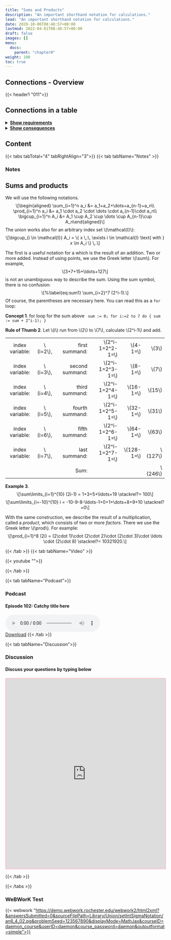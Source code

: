 ```yaml
---
title: "Sums and Products"
description: "An important shorthand notation for calculations."
lead: "An important shorthand notation for calculations."
date: 2020-10-06T08:48:57+00:00
lastmod: 2022-04-01T08:48:57+00:00
draft: false
images: []
menu:
  docs:
    parent: "chapter0"
weight: 100
toc: true
---
```


## Connections - Overview

{{< header1 "011">}}

## Connections in a table

<details>
<summary><b><u>Show requirements</u></b></summary>
<div class="table-responsive-sm">
<table class="table">
<thead>
  <tr>
    <th scope="col">Concept</th>
    <th scope="col">Content</th>
  </tr>
</thead>
<tbody>

<tr>
<th scope="row"><a href="../../chapter0/004/">Natural Numbers and Induction</a></th>
<td>Using natural numbers is our first mathematical abstraction as children. Mathematical induction is an important technique of proof.</td>
</tr>
        
</tbody>
</table>
</div>
</details>

<details>
<summary><b><u>Show consequences</u></b></summary>
<div class="table-responsive-sm">
<table class="table">
<thead>
  <tr>
    <th scope="col">Concept</th>
    <th scope="col">Content</th>
  </tr>
</thead>
<tbody>

</tbody>
</table>
</div>
</details>


## Content

{{< tabs tabTotal="4" tabRightAlign="3">}}
{{< tab tabName="Notes" >}}

### Notes 
<h2 class="unnumbered" id="sums-and-products">Sums and products</h2>
<p>We will use the following notations. <span
class="math display">\[\begin{aligned}
\sum_{i=1}^n a_i &amp;= a_1+a_2+\dots+a_{n-1}+a_n\\
\prod_{i=1}^n a_i &amp;= a_1 \cdot a_2 \cdot \dots \cdot a_{n-1}\cdot
a_n\\
\bigcup_{i=1}^n A_i &amp;= A_1 \cup A_2 \cup \dots \cup A_{n-1}\cup
A_n\end{aligned}\]</span> The union works also for an arbitrary index
set <span class="math inline">\(\mathcal{I}\)</span>: <span
class="math display">\[\bigcup_{i \in \mathcal{I}} A_i = \{ x \,:\,
\exists i \in \mathcal{I} \text{ with } x \in A_i \} \,.\]</span></p>
<p>The first is a useful notation for a which is the result of an
addition. Two or more added. Instead of using points, we use the Greek
letter <span class="math inline">\(\sum\)</span>. For example, <span
class="math display">\[3+7+15+\ldots+127\]</span> is not an unambiguous
way to describe the sum. Using the sum symbol, there is no confusion:
<span class="math display">\[%\label{eq:sum1}
\sum_{i=2}^7 (2^i-1).\]</span> Of course, the parentheses are necessary
here. You can read this as a <span><code>for</code></span> loop:</p>
<div class="Boxx">
<p><strong>Concept 1</strong>. <span>for loop for the sum above</span>
<span
class="nodecor"><code> sum := 0; for i:=2 to 7 do { sum := sum + 2^i-1); } </code>
</span></p>
</div>
<div class="Faust">
<p><strong>Rule of Thumb 2</strong>. Let <span
class="math inline">\(i\)</span> run from <span
class="math inline">\(2\)</span> to <span
class="math inline">\(7\)</span><span>,</span> calculate <span
class="math inline">\(2^i-1\)</span> and add.</p>
<table>
<tbody>
<tr class="odd">
<td style="text-align: center;">index variable:</td>
<td style="text-align: center;"><span
class="math inline">\(i=2\)</span>,</td>
<td style="text-align: right;">first summand:</td>
<td style="text-align: right;"><span
class="math inline">\(2^i-1=2^2-1=\)</span></td>
<td style="text-align: right;"><span
class="math inline">\(4-1=\)</span></td>
<td style="text-align: right;"><span
class="math inline">\(3\)</span></td>
</tr>
<tr class="even">
<td style="text-align: center;">index variable:</td>
<td style="text-align: center;"><span
class="math inline">\(i=3\)</span>,</td>
<td style="text-align: right;">second summand:</td>
<td style="text-align: right;"><span
class="math inline">\(2^i-1=2^3-1=\)</span></td>
<td style="text-align: right;"><span
class="math inline">\(8-1=\)</span></td>
<td style="text-align: right;"><span
class="math inline">\(7\)</span></td>
</tr>
<tr class="odd">
<td style="text-align: center;">index variable:</td>
<td style="text-align: center;"><span
class="math inline">\(i=4\)</span>,</td>
<td style="text-align: right;">third summand:</td>
<td style="text-align: right;"><span
class="math inline">\(2^i-1=2^4-1=\)</span></td>
<td style="text-align: right;"><span
class="math inline">\(16-1=\)</span></td>
<td style="text-align: right;"><span
class="math inline">\(15\)</span></td>
</tr>
<tr class="even">
<td style="text-align: center;">index variable:</td>
<td style="text-align: center;"><span
class="math inline">\(i=5\)</span>,</td>
<td style="text-align: right;">fourth summand:</td>
<td style="text-align: right;"><span
class="math inline">\(2^i-1=2^5-1=\)</span></td>
<td style="text-align: right;"><span
class="math inline">\(32-1=\)</span></td>
<td style="text-align: right;"><span
class="math inline">\(31\)</span></td>
</tr>
<tr class="odd">
<td style="text-align: center;">index variable:</td>
<td style="text-align: center;"><span
class="math inline">\(i=6\)</span>,</td>
<td style="text-align: right;">fifth summand:</td>
<td style="text-align: right;"><span
class="math inline">\(2^i-1=2^6-1=\)</span></td>
<td style="text-align: right;"><span
class="math inline">\(64-1=\)</span></td>
<td style="text-align: right;"><span
class="math inline">\(63\)</span></td>
</tr>
<tr class="even">
<td style="text-align: center;">index variable:</td>
<td style="text-align: center;"><span
class="math inline">\(i=7\)</span>,</td>
<td style="text-align: right;">last summand:</td>
<td style="text-align: right;"><span
class="math inline">\(2^i-1=2^7-1=\)</span></td>
<td style="text-align: right;"><span
class="math inline">\(128-1=\)</span></td>
<td style="text-align: right;"><span
class="math inline">\(127\)</span></td>
</tr>
<tr class="odd">
<td style="text-align: center;"></td>
<td style="text-align: center;"></td>
<td style="text-align: right;">Sum:</td>
<td style="text-align: right;"></td>
<td style="text-align: right;"></td>
<td style="text-align: right;"><span
class="math inline">\(246\)</span></td>
</tr>
</tbody>
</table>
</div>
<div class="example">
<p><strong>Example 3</strong>. <span
class="math display">\[\sum\limits_{i=1}^{10} (2i-1) = 1+3+5+\ldots+19
\stackrel?= 100\]</span> <span
class="math display">\[\sum\limits_{i=-10}^{10} i =
-10-9-8-\ldots-1+0+1+\dots+8+9+10 \stackrel?=0\]</span></p>
</div>
<p>With the same construction, we describe the result of a
multiplication, called a <em>product</em>, which consists of two or more
<em>factors</em>. There we use the Greek letter <span
class="math inline">\(\prod\)</span>. For example: <span
class="math display">\[\prod_{i=1}^8 (2i) = (2\cdot 1)\cdot (2\cdot
2)\cdot (2\cdot 3)\cdot \ldots \cdot (2\cdot 8)
\stackrel?= 10321920.\]</span></p>


{{< /tab >}}
{{< tab tabName="Video" >}}

{{< youtube "">}}

{{< /tab >}}


{{< tab tabName="Podcast">}}
<h3>Podcast</h3>
<h4>Episode 102: Catchy title here</h4>
<audio controls>
  <source src="PODCAST_real" type="audio/wav" />
  Your browser does not support the audio element.
</audio>
<br />
<a href="" class="btn btn-primary btn-lg" download="PODCAST_real"
  >Download</a
>
{{< /tab >}}

{{< tab tabName="Discussion">}}

  <h3>Discussion</h3>
  <h4>Discuss your questions by typing below</h4>

  <iframe
    style="border: 2px solid pink"
    class="embed-responsive-item"
    name="embed_readwrite"
    src="https://pad.rdi.zimt.uni-siegen.de/p/klfjsdklfjadsfkjdslkaf011"
    width="100%"
    height="600"
  ></iframe>

{{< /tab >}}

{{< /tabs >}}


### WeBWorK Test

{{< webwork "https://demo.webwork.rochester.edu/webwork2/html2xml?&answersSubmitted=0&sourceFilePath=Library/Union/setIntSigmaNotation/an6_4_02.pg&problemSeed=123567890&displayMode=MathJax&courseID=daemon_course&userID=daemon&course_password=daemon&outputformat=simple">}}
